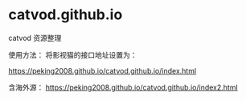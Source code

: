 # catvod.github.io
catvod 资源整理

使用方法：
将影视猫的接口地址设置为：

https://peking2008.github.io/catvod.github.io/index.html

含海外源：
https://peking2008.github.io/catvod.github.io/index2.html
